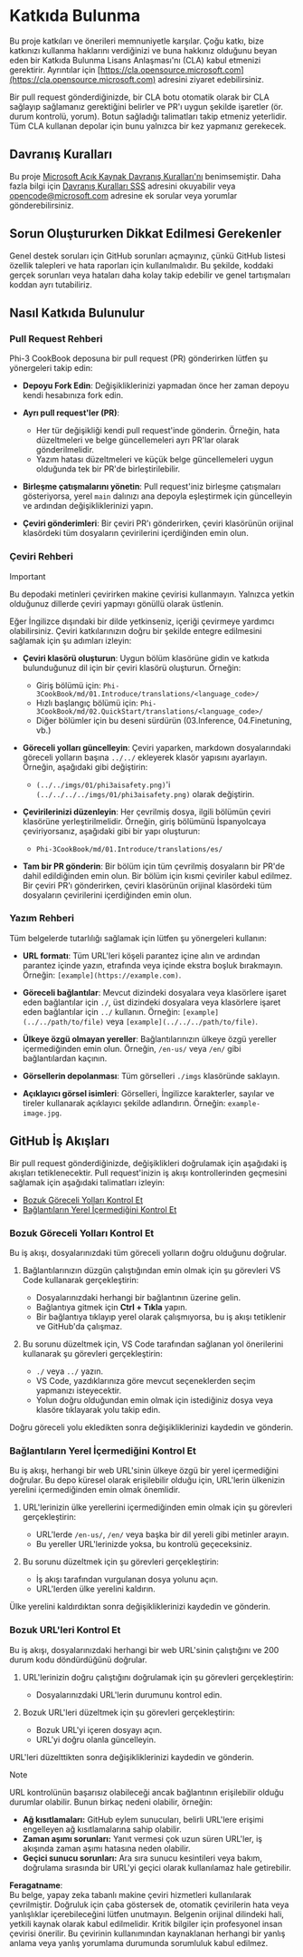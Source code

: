 # Katkıda Bulunma

Bu proje katkıları ve önerileri memnuniyetle karşılar. Çoğu katkı, bize katkınızı kullanma haklarını verdiğinizi ve buna hakkınız olduğunu beyan eden bir Katkıda Bulunma Lisans Anlaşması'nı (CLA) kabul etmenizi gerektirir. Ayrıntılar için [https://cla.opensource.microsoft.com](https://cla.opensource.microsoft.com) adresini ziyaret edebilirsiniz.

Bir pull request gönderdiğinizde, bir CLA botu otomatik olarak bir CLA sağlayıp sağlamanız gerektiğini belirler ve PR'ı uygun şekilde işaretler (ör. durum kontrolü, yorum). Botun sağladığı talimatları takip etmeniz yeterlidir. Tüm CLA kullanan depolar için bunu yalnızca bir kez yapmanız gerekecek.

## Davranış Kuralları

Bu proje [Microsoft Açık Kaynak Davranış Kuralları'nı](https://opensource.microsoft.com/codeofconduct/) benimsemiştir. Daha fazla bilgi için [Davranış Kuralları SSS](https://opensource.microsoft.com/codeofconduct/faq/) adresini okuyabilir veya [opencode@microsoft.com](mailto:opencode@microsoft.com) adresine ek sorular veya yorumlar gönderebilirsiniz.

## Sorun Oluştururken Dikkat Edilmesi Gerekenler

Genel destek soruları için GitHub sorunları açmayınız, çünkü GitHub listesi özellik talepleri ve hata raporları için kullanılmalıdır. Bu şekilde, koddaki gerçek sorunları veya hataları daha kolay takip edebilir ve genel tartışmaları koddan ayrı tutabiliriz.

## Nasıl Katkıda Bulunulur

### Pull Request Rehberi

Phi-3 CookBook deposuna bir pull request (PR) gönderirken lütfen şu yönergeleri takip edin:

- **Depoyu Fork Edin**: Değişikliklerinizi yapmadan önce her zaman depoyu kendi hesabınıza fork edin.

- **Ayrı pull request'ler (PR)**:
  - Her tür değişikliği kendi pull request'inde gönderin. Örneğin, hata düzeltmeleri ve belge güncellemeleri ayrı PR'lar olarak gönderilmelidir.
  - Yazım hatası düzeltmeleri ve küçük belge güncellemeleri uygun olduğunda tek bir PR'de birleştirilebilir.

- **Birleşme çatışmalarını yönetin**: Pull request'iniz birleşme çatışmaları gösteriyorsa, yerel `main` dalınızı ana depoyla eşleştirmek için güncelleyin ve ardından değişikliklerinizi yapın.

- **Çeviri gönderimleri**: Bir çeviri PR'ı gönderirken, çeviri klasörünün orijinal klasördeki tüm dosyaların çevirilerini içerdiğinden emin olun.

### Çeviri Rehberi

> [!IMPORTANT]
>
> Bu depodaki metinleri çevirirken makine çevirisi kullanmayın. Yalnızca yetkin olduğunuz dillerde çeviri yapmayı gönüllü olarak üstlenin.

Eğer İngilizce dışındaki bir dilde yetkinseniz, içeriği çevirmeye yardımcı olabilirsiniz. Çeviri katkılarınızın doğru bir şekilde entegre edilmesini sağlamak için şu adımları izleyin:

- **Çeviri klasörü oluşturun**: Uygun bölüm klasörüne gidin ve katkıda bulunduğunuz dil için bir çeviri klasörü oluşturun. Örneğin:
  - Giriş bölümü için: `Phi-3CookBook/md/01.Introduce/translations/<language_code>/`
  - Hızlı başlangıç bölümü için: `Phi-3CookBook/md/02.QuickStart/translations/<language_code>/`
  - Diğer bölümler için bu deseni sürdürün (03.Inference, 04.Finetuning, vb.)

- **Göreceli yolları güncelleyin**: Çeviri yaparken, markdown dosyalarındaki göreceli yolların başına `../../` ekleyerek klasör yapısını ayarlayın. Örneğin, aşağıdaki gibi değiştirin:
  - `(../../imgs/01/phi3aisafety.png)`'i `(../../../../imgs/01/phi3aisafety.png)` olarak değiştirin.

- **Çevirilerinizi düzenleyin**: Her çevrilmiş dosya, ilgili bölümün çeviri klasörüne yerleştirilmelidir. Örneğin, giriş bölümünü İspanyolcaya çeviriyorsanız, aşağıdaki gibi bir yapı oluşturun:
  - `Phi-3CookBook/md/01.Introduce/translations/es/`

- **Tam bir PR gönderin**: Bir bölüm için tüm çevrilmiş dosyaların bir PR'de dahil edildiğinden emin olun. Bir bölüm için kısmi çeviriler kabul edilmez. Bir çeviri PR'ı gönderirken, çeviri klasörünün orijinal klasördeki tüm dosyaların çevirilerini içerdiğinden emin olun.

### Yazım Rehberi

Tüm belgelerde tutarlılığı sağlamak için lütfen şu yönergeleri kullanın:

- **URL formatı**: Tüm URL'leri köşeli parantez içine alın ve ardından parantez içinde yazın, etrafında veya içinde ekstra boşluk bırakmayın. Örneğin: `[example](https://example.com)`.

- **Göreceli bağlantılar**: Mevcut dizindeki dosyalara veya klasörlere işaret eden bağlantılar için `./`, üst dizindeki dosyalara veya klasörlere işaret eden bağlantılar için `../` kullanın. Örneğin: `[example](../../path/to/file)` veya `[example](../../../path/to/file)`.

- **Ülkeye özgü olmayan yereller**: Bağlantılarınızın ülkeye özgü yereller içermediğinden emin olun. Örneğin, `/en-us/` veya `/en/` gibi bağlantılardan kaçının.

- **Görsellerin depolanması**: Tüm görselleri `./imgs` klasöründe saklayın.

- **Açıklayıcı görsel isimleri**: Görselleri, İngilizce karakterler, sayılar ve tireler kullanarak açıklayıcı şekilde adlandırın. Örneğin: `example-image.jpg`.

## GitHub İş Akışları

Bir pull request gönderdiğinizde, değişiklikleri doğrulamak için aşağıdaki iş akışları tetiklenecektir. Pull request'inizin iş akışı kontrollerinden geçmesini sağlamak için aşağıdaki talimatları izleyin:

- [Bozuk Göreceli Yolları Kontrol Et](../..)
- [Bağlantıların Yerel İçermediğini Kontrol Et](../..)

### Bozuk Göreceli Yolları Kontrol Et

Bu iş akışı, dosyalarınızdaki tüm göreceli yolların doğru olduğunu doğrular.

1. Bağlantılarınızın düzgün çalıştığından emin olmak için şu görevleri VS Code kullanarak gerçekleştirin:
    - Dosyalarınızdaki herhangi bir bağlantının üzerine gelin.
    - Bağlantıya gitmek için **Ctrl + Tıkla** yapın.
    - Bir bağlantıya tıklayıp yerel olarak çalışmıyorsa, bu iş akışı tetiklenir ve GitHub'da çalışmaz.

1. Bu sorunu düzeltmek için, VS Code tarafından sağlanan yol önerilerini kullanarak şu görevleri gerçekleştirin:
    - `./` veya `../` yazın.
    - VS Code, yazdıklarınıza göre mevcut seçeneklerden seçim yapmanızı isteyecektir.
    - Yolun doğru olduğundan emin olmak için istediğiniz dosya veya klasöre tıklayarak yolu takip edin.

Doğru göreceli yolu ekledikten sonra değişikliklerinizi kaydedin ve gönderin.

### Bağlantıların Yerel İçermediğini Kontrol Et

Bu iş akışı, herhangi bir web URL'sinin ülkeye özgü bir yerel içermediğini doğrular. Bu depo küresel olarak erişilebilir olduğu için, URL'lerin ülkenizin yerelini içermediğinden emin olmak önemlidir.

1. URL'lerinizin ülke yerellerini içermediğinden emin olmak için şu görevleri gerçekleştirin:

    - URL'lerde `/en-us/`, `/en/` veya başka bir dil yereli gibi metinler arayın.
    - Bu yereller URL'lerinizde yoksa, bu kontrolü geçeceksiniz.

1. Bu sorunu düzeltmek için şu görevleri gerçekleştirin:
    - İş akışı tarafından vurgulanan dosya yolunu açın.
    - URL'lerden ülke yerelini kaldırın.

Ülke yerelini kaldırdıktan sonra değişikliklerinizi kaydedin ve gönderin.

### Bozuk URL'leri Kontrol Et

Bu iş akışı, dosyalarınızdaki herhangi bir web URL'sinin çalıştığını ve 200 durum kodu döndürdüğünü doğrular.

1. URL'lerinizin doğru çalıştığını doğrulamak için şu görevleri gerçekleştirin:
    - Dosyalarınızdaki URL'lerin durumunu kontrol edin.

2. Bozuk URL'leri düzeltmek için şu görevleri gerçekleştirin:
    - Bozuk URL'yi içeren dosyayı açın.
    - URL'yi doğru olanla güncelleyin.

URL'leri düzelttikten sonra değişikliklerinizi kaydedin ve gönderin.

> [!NOTE]
>
> URL kontrolünün başarısız olabileceği ancak bağlantının erişilebilir olduğu durumlar olabilir. Bunun birkaç nedeni olabilir, örneğin:
>
> - **Ağ kısıtlamaları:** GitHub eylem sunucuları, belirli URL'lere erişimi engelleyen ağ kısıtlamalarına sahip olabilir.
> - **Zaman aşımı sorunları:** Yanıt vermesi çok uzun süren URL'ler, iş akışında zaman aşımı hatasına neden olabilir.
> - **Geçici sunucu sorunları:** Ara sıra sunucu kesintileri veya bakım, doğrulama sırasında bir URL'yi geçici olarak kullanılamaz hale getirebilir.

**Feragatname**:  
Bu belge, yapay zeka tabanlı makine çeviri hizmetleri kullanılarak çevrilmiştir. Doğruluk için çaba göstersek de, otomatik çevirilerin hata veya yanlışlıklar içerebileceğini lütfen unutmayın. Belgenin orijinal dilindeki hali, yetkili kaynak olarak kabul edilmelidir. Kritik bilgiler için profesyonel insan çevirisi önerilir. Bu çevirinin kullanımından kaynaklanan herhangi bir yanlış anlama veya yanlış yorumlama durumunda sorumluluk kabul edilmez.